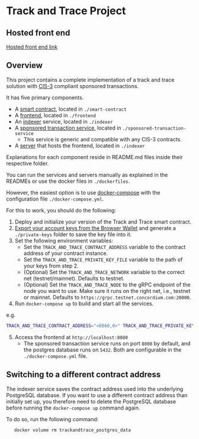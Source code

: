 # Track and Trace Project

## Hosted front end

[Hosted front end link](https://trackntrace.testnet.concordium.com/)

## Overview

This project contains a complete implementation of a track and trace solution with [CIS-3](https://proposals.concordium.software/CIS/cis-3.html) compliant sponsored transactions.

It has five primary components.

- A [smart contract](./smart-contract/README.md), located in `./smart-contract`
- A [frontend](./frontend/README.md), located in `./frontend`
- An [indexer](./indexer/README.md) service, located in `./indexer`
- A [sponsored transaction service](./sponsored-transaction-service/README.md), located in `./sponsored-transaction-service`
  - This service is generic and compatible with any CIS-3 contracts.
- A [server](./indexer/README.md) that hosts the frontend, located in `./indexer`

Explanations for each component reside in README.md files inside their respective folder.

You can run the services and servers manually as explained in the READMEs or use the docker files in `./dockerfiles`.

However, the easiest option is to use [docker-compose](https://docs.docker.com/compose/) with the configuration file `./docker-compose.yml`.

For this to work, you should do the following:

1. Deploy and initialize your version of the Track and Trace smart contract.
2. [Export your account keys from the Browser Wallet](https://developer.concordium.software/en/mainnet/net/guides/export-key.html) and generate a `./private-keys` folder to save the key file into it.
3. Set the following environment variables:
   - Set the `TRACK_AND_TRACE_CONTRACT_ADDRESS` variable to the contract address of your contract instance.
   - Set the `TRACK_AND_TRACE_PRIVATE_KEY_FILE` variable to the path of your keys from step 2.
   - (Optional) Set the `TRACK_AND_TRACE_NETWORK` variable to the correct net (testnet/mainnet). Defaults to testnet.
   - (Optional) Set the `TRACK_AND_TRACE_NODE` to the gRPC endpoint of the node you want to use. Make sure it runs on the right net, i.e., testnet or mainnet. Defaults to `https://grpc.testnet.concordium.com:20000`.
4. Run `docker-compose up` to build and start all the services.

e.g.

```bash
TRACK_AND_TRACE_CONTRACT_ADDRESS="<8860,0>" TRACK_AND_TRACE_PRIVATE_KEY_FILE="./private-keys/4SizPU2ipqQQza9Xa6fUkQBCDjyd1vTNUNDGbBeiRGpaJQc6qX.export" docker-compose up
```

5. Access the frontend at `http://localhost:8080`
   - The sponsored transaction service runs on port `8000` by default, and the postgres database runs on `5432`. Both are configurable in the `./docker-compose.yml` file.

## Switching to a different contract address

The indexer service saves the contract address used into the underlying PostgreSQL database.
If you want to use a different contract address than initially set up, you therefore need to delete the PostgreSQL database before running the `docker-compose up` command again.

To do so, run the following command:

``` shell
   docker volume rm trackandtrace_postgres_data
```
